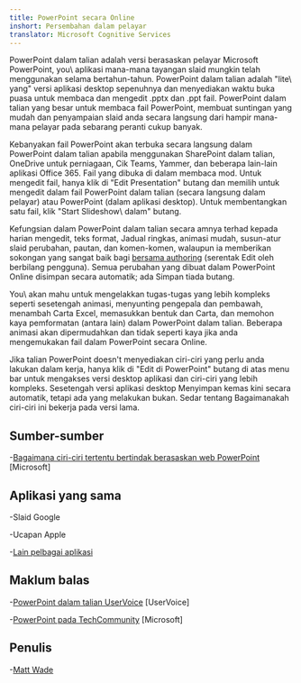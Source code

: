 ```yaml
---
title: PowerPoint secara Online
inshort: Persembahan dalam pelayar
translator: Microsoft Cognitive Services
---
```


PowerPoint dalam talian adalah versi berasaskan pelayar Microsoft PowerPoint,
you\ aplikasi mana-mana tayangan slaid mungkin telah menggunakan selama bertahun-tahun.
PowerPoint dalam talian adalah \"lite\ yang" versi aplikasi desktop sepenuhnya
dan menyediakan waktu buka puasa untuk membaca dan mengedit .pptx dan .ppt
fail. PowerPoint dalam talian yang besar untuk membaca fail PowerPoint, membuat
suntingan yang mudah dan penyampaian slaid anda secara langsung dari hampir mana-mana
pelayar pada sebarang peranti cukup banyak.

Kebanyakan fail PowerPoint akan terbuka secara langsung dalam PowerPoint dalam talian apabila menggunakan
SharePoint dalam talian, OneDrive untuk perniagaan, Cik Teams, Yammer, dan beberapa
lain-lain aplikasi Office 365. Fail yang dibuka di dalam membaca mod. Untuk mengedit fail,
hanya klik di \"Edit Presentation\" butang dan memilih untuk mengedit dalam
fail PowerPoint dalam talian (secara langsung dalam pelayar) atau PowerPoint (dalam
aplikasi desktop). Untuk membentangkan satu fail, klik \"Start Slideshow\ dalam" butang.

Kefungsian dalam PowerPoint dalam talian secara amnya terhad kepada harian
mengedit, teks format, Jadual ringkas, animasi mudah, susun-atur slaid
perubahan, pautan, dan komen-komen, walaupun ia memberikan sokongan yang sangat baik
bagi [bersama authoring](http://icsh.pt/CoAuthoring) (serentak Edit oleh
berbilang pengguna). Semua perubahan yang dibuat dalam PowerPoint Online disimpan
secara automatik; ada Simpan tiada butang.

You\ akan mahu untuk mengelakkan tugas-tugas yang lebih kompleks seperti sesetengah animasi, menyunting
pengepala dan pembawah, menambah Carta Excel, memasukkan bentuk dan Carta,
dan memohon kaya pemformatan (antara lain) dalam PowerPoint dalam talian. Beberapa
animasi akan dipermudahkan dan tidak seperti kaya jika anda mengemukakan fail dalam
PowerPoint secara Online.

Jika talian PowerPoint doesn\'t menyediakan ciri-ciri yang perlu anda lakukan dalam
kerja, hanya klik di \"Edit di PowerPoint\" butang di atas menu bar untuk
mengakses versi desktop aplikasi dan ciri-ciri yang lebih kompleks.
Sesetengah versi aplikasi desktop Menyimpan kemas kini secara automatik, tetapi ada yang melakukan
bukan. Sedar tentang Bagaimanakah ciri-ciri ini bekerja pada versi lama.

Sumber-sumber
---------

-[Bagaimana ciri-ciri tertentu bertindak berasaskan web
    PowerPoint](https://support.office.com/en-us/article/How-certain-features-behave-in-web-based-PowerPoint-A931F0C8-1305-4428-8F7C-9CFA00EF28C5)
    \[Microsoft\]

Aplikasi yang sama
--------------------

-Slaid Google

-Ucapan Apple

-[Lain pelbagai
    aplikasi](https://en.wikipedia.org/wiki/Presentation_program)

Maklum balas
---------

-[PowerPoint dalam talian UserVoice](https://powerpoint.uservoice.com/forums/270149-powerpoint-online)
    \[UserVoice\]

-[PowerPoint pada TechCommunity](https://techcommunity.microsoft.com/t5/PowerPoint-Office-Mix/ct-p/PowerPoint)
    \[Microsoft\]

Penulis
---------

-[Matt Wade](https://www.linkedin.com/in/thatmattwade/)


